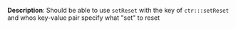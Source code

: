 __Description__: Should be able to use `setReset` with the key of `ctr:::setReset` and whos key-value pair specify what "set" to reset

